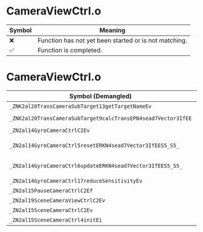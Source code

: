 # CameraViewCtrl.o
| Symbol | Meaning 
| ------------- | ------------- 
| :x: | Function has not yet been started or is not matching. 
| :white_check_mark: | Function is completed. 


# CameraViewCtrl.o
| Symbol (Demangled) | Symbol (Mangled) | Decompiled? |
| ------------- |  ------------- | ------------- |
| `_ZNK2al20TransCameraSubTarget13getTargetNameEv` | `al::TransCameraSubTarget::getTargetName(void)const` | :white_check_mark: |
| `_ZNK2al20TransCameraSubTarget9calcTransEPN4sead7Vector3IfEE` | `al::TransCameraSubTarget::calcTrans(sead::Vector3<float> *)const` | :white_check_mark: |
| `_ZN2al14GyroCameraCtrlC2Ev` | `al::GyroCameraCtrl::GyroCameraCtrl(void)` | :white_check_mark: |
| `_ZN2al14GyroCameraCtrl5resetERKN4sead7Vector3IfEES5_S5_` | `al::GyroCameraCtrl::reset(sead::Vector3<float> const&,sead::Vector3<float> const&,sead::Vector3<float> const&)` | :white_check_mark: |
| `_ZN2al14GyroCameraCtrl6updateERKN4sead7Vector3IfEES5_S5_` | `al::GyroCameraCtrl::update(sead::Vector3<float> const&,sead::Vector3<float> const&,sead::Vector3<float> const&)` | :white_check_mark: |
| `_ZN2al14GyroCameraCtrl17reduceSensitivityEv` | `al::GyroCameraCtrl::reduceSensitivity(void)` | :white_check_mark: |
| `_ZN2al15PauseCameraCtrlC2Ef` | `al::PauseCameraCtrl::PauseCameraCtrl(float)` | :white_check_mark: |
| `_ZN2al19SceneCameraViewCtrlC2Ev` | `al::SceneCameraViewCtrl::SceneCameraViewCtrl(void)` | :white_check_mark: |
| `_ZN2al15SceneCameraCtrlC2Ev` | `al::SceneCameraCtrl::SceneCameraCtrl(void)` | :white_check_mark: |
| `_ZN2al15SceneCameraCtrl4initEi` | `al::SceneCameraCtrl::init(int)` | :white_check_mark: |
